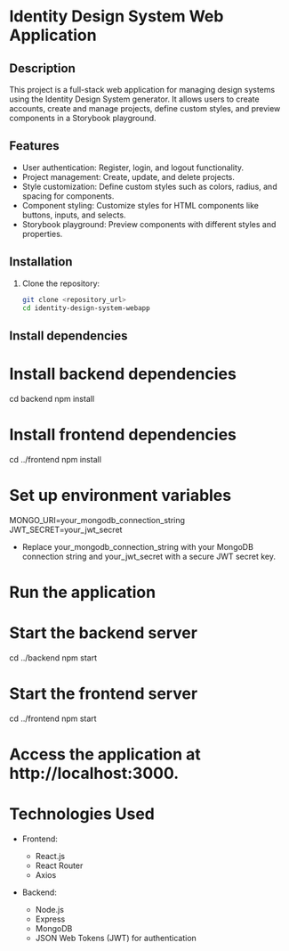 # Identity Design System Web Application

## Description

This project is a full-stack web application for managing design systems using the Identity Design System generator. It allows users to create accounts, create and manage projects, define custom styles, and preview components in a Storybook playground.

## Features

- User authentication: Register, login, and logout functionality.
- Project management: Create, update, and delete projects.
- Style customization: Define custom styles such as colors, radius, and spacing for components.
- Component styling: Customize styles for HTML components like buttons, inputs, and selects.
- Storybook playground: Preview components with different styles and properties.

## Installation

1. Clone the repository:
   ```bash
   git clone <repository_url>
   cd identity-design-system-webapp

## Install dependencies

# Install backend dependencies
cd backend
npm install

# Install frontend dependencies
cd ../frontend
npm install

# Set up environment variables

MONGO_URI=your_mongodb_connection_string
JWT_SECRET=your_jwt_secret

- Replace your_mongodb_connection_string with your MongoDB connection string and your_jwt_secret with a secure JWT secret key.

# Run the application

# Start the backend server
cd ../backend
npm start

# Start the frontend server
cd ../frontend
npm start

# Access the application at http://localhost:3000.

# Technologies Used

- Frontend:
    - React.js
    - React Router
    - Axios

- Backend:
    - Node.js
    - Express
    - MongoDB
    - JSON Web Tokens (JWT) for authentication